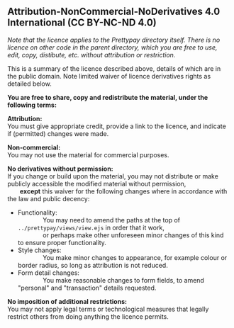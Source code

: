 ## Attribution-NonCommercial-NoDerivatives 4.0 International (CC BY-NC-ND 4.0)

*Note that the licence applies to the Prettypay directory itself. There is no licence on other code in the parent directory, which you are free to use, edit, copy, distibute, etc. without attribution or restriction.*

This is a summary of the licence described above, details of which are in the public domain. Note limited waiver of licence derivatives rights as detailed below.

**You are free to share, copy and redistribute the material, under the following terms:**

**Attribution:**<br>
You must give appropriate credit, provide a link to the licence, and indicate if (permitted) changes were made.

**Non-commercial:**<br>
You may not use the material for commercial purposes.

**No derivatives without permission:**<br>
If you change or build upon the material, you may not distribute or make publicly accessible the modified material without permission,<br>
&emsp;&emsp;**except** this waiver for the following changes where in accordance with the law and public decency:<br>
- Functionality:<br>
&emsp;&emsp;&emsp;&emsp;You may need to amend the paths at the top of `../prettypay/views/view.ejs` in order that it work,<br>
&emsp;&emsp;&emsp;&emsp;or perhaps make other unforeseen minor changes of this kind to ensure proper functionality.<br>
- Style changes:<br>
&emsp;&emsp;&emsp;&emsp;You make minor changes to appearance, for example colour or border radius, so long as attribution is not reduced.<br>
- Form detail changes:<br>
&emsp;&emsp;&emsp;&emsp;You make reasonable changes to form fields, to amend "personal" and "transaction" details requested.<br>

**No imposition of additional restrictions:**<br>
You may not apply legal terms or technological measures that legally restrict others from doing anything the licence permits.
